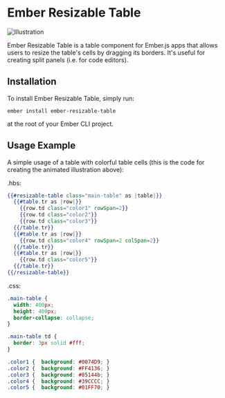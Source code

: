 # Ember Resizable Table

![Illustration](https://github.com/eshirazi/ember-resizable-table/raw/master/documentation/assets/demo1.gif)

Ember Resizable Table is a table component for Ember.js apps that allows users to resize the table's cells by dragging its borders. It's useful for creating split panels (i.e. for code editors).

## Installation

To install Ember Resizable Table, simply run:

`ember install ember-resizable-table`

at the root of your Ember CLI project.

## Usage Example

A simple usage of a table with colorful table cells (this is the code for creating the animated illustration above):

.hbs:
```handlebars
{{#resizable-table class="main-table" as |table|}}
  {{#table.tr as |row|}}
    {{row.td class="color1" rowSpan=2}}
    {{row.td class="color2"}}
    {{row.td class="color3"}}
  {{/table.tr}}
  {{#table.tr as |row|}}
    {{row.td class="color4" rowSpan=2 colSpan=2}}
  {{/table.tr}}
  {{#table.tr as |row|}}
    {{row.td class="color5"}}
  {{/table.tr}}
{{/resizable-table}}
```

.css:
```css
.main-table {
  width: 400px;
  height: 400px;
  border-collapse: collapse;
}

.main-table td {
  border: 3px solid #fff;
}

.color1 {  background: #0074D9; }
.color2 {  background: #FF4136; }
.color3 {  background: #85144b; }
.color4 {  background: #39CCCC; }
.color5 {  background: #01FF70; }
```
